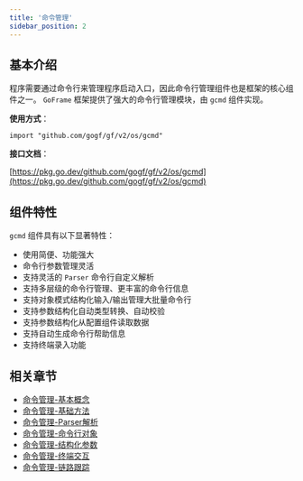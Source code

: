 ```yaml
---
title: '命令管理'
sidebar_position: 2
---
```


## 基本介绍

程序需要通过命令行来管理程序启动入口，因此命令行管理组件也是框架的核心组件之一。 `GoFrame` 框架提供了强大的命令行管理模块，由 `gcmd` 组件实现。

**使用方式**：

```
import "github.com/gogf/gf/v2/os/gcmd"
```

**接口文档**：

[https://pkg.go.dev/github.com/gogf/gf/v2/os/gcmd](https://pkg.go.dev/github.com/gogf/gf/v2/os/gcmd)

## 组件特性

`gcmd` 组件具有以下显著特性：

- 使用简便、功能强大
- 命令行参数管理灵活
- 支持灵活的 `Parser` 命令行自定义解析
- 支持多层级的命令行管理、更丰富的命令行信息
- 支持对象模式结构化输入/输出管理大批量命令行
- 支持参数结构化自动类型转换、自动校验
- 支持参数结构化从配置组件读取数据
- 支持自动生成命令行帮助信息
- 支持终端录入功能

## 相关章节

- [命令管理-基本概念](output/goframe-v2.1-md/核心组件-重点/命令管理/命令管理-基本概念)
- [命令管理-基础方法](output/goframe-v2.1-md/核心组件-重点/命令管理/命令管理-基础方法)
- [命令管理-Parser解析](output/goframe-v2.1-md/核心组件-重点/命令管理/命令管理-Parser解析)
- [命令管理-命令行对象](output/goframe-v2.1-md/核心组件-重点/命令管理/命令管理-命令行对象)
- [命令管理-结构化参数](output/goframe-v2.1-md/核心组件-重点/命令管理/命令管理-结构化参数)
- [命令管理-终端交互](output/goframe-v2.1-md/核心组件-重点/命令管理/命令管理-终端交互)
- [命令管理-链路跟踪](output/goframe-v2.1-md/核心组件-重点/命令管理/命令管理-链路跟踪)